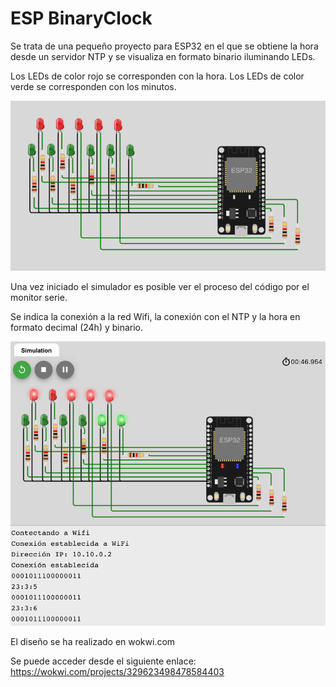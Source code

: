 # ESP BinaryClock

Se trata de una pequeño proyecto para ESP32 en el que se obtiene la hora desde un servidor NTP y se visualiza en formato binario iluminando LEDs.

Los LEDs de color rojo se corresponden con la hora. Los LEDs de color verde se corresponden con los minutos.

![alt text](https://github.com/cserra16/espbinaryclock/blob/main/images/espBinaryClock.png?raw=true)

Una vez iniciado el simulador es posible ver el proceso del código por el monitor serie.

Se indica la conexión a la red Wifi, la conexión con el NTP y la hora en formato decimal (24h) y binario.

![alt text](https://github.com/cserra16/espbinaryclock/blob/main/images/espBinaryClock-running.png?raw=true)

El diseño se ha realizado en wokwi.com

Se puede acceder desde el siguiente enlace: https://wokwi.com/projects/329623498478584403
